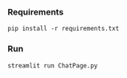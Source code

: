 ### Requirements
```commandline
pip install -r requirements.txt
```
### Run
```commandline
streamlit run ChatPage.py
```
